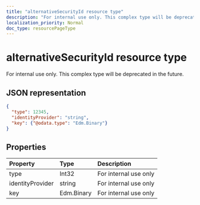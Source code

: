 ```yaml
---
title: "alternativeSecurityId resource type"
description: "For internal use only. This complex type will be deprecated in the future."
localization_priority: Normal
doc_type: resourcePageType
---
```


# alternativeSecurityId resource type

For internal use only. This complex type will be deprecated in the future.

## JSON representation

<!--{
  "blockType": "resource",
  "@odata.type": "microsoft.graph.alternativeSecurityId"
}-->

```json
{
  "type": 12345,
  "identityProvider": "string",
  "key": {"@odata.type": "Edm.Binary"}
}
```

## Properties
| Property         | Type       | Description
|:-----------------|:-----------|:---------------------
| type             | Int32      | For internal use only
| identityProvider | string     | For internal use only
| key              | Edm.Binary | For internal use only
